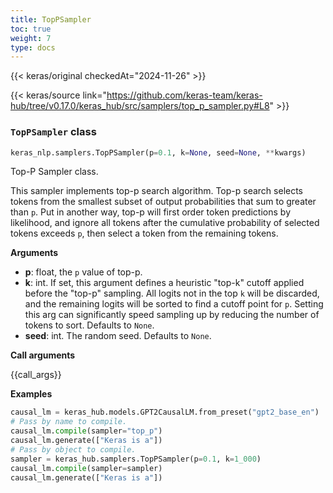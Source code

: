 ```yaml
---
title: TopPSampler
toc: true
weight: 7
type: docs
---
```


{{< keras/original checkedAt="2024-11-26" >}}

{{< keras/source link="https://github.com/keras-team/keras-hub/tree/v0.17.0/keras_hub/src/samplers/top_p_sampler.py#L8" >}}

### `TopPSampler` class

```python
keras_nlp.samplers.TopPSampler(p=0.1, k=None, seed=None, **kwargs)
```

Top-P Sampler class.

This sampler implements top-p search algorithm. Top-p search selects tokens
from the smallest subset of output probabilities that sum to greater than
`p`. Put in another way, top-p will first order token predictions by
likelihood, and ignore all tokens after the cumulative probability of
selected tokens exceeds `p`, then select a token from the remaining tokens.

**Arguments**

- **p**: float, the `p` value of top-p.
- **k**: int. If set, this argument defines a
  heuristic "top-k" cutoff applied before the "top-p" sampling. All
  logits not in the top `k` will be discarded, and the remaining
  logits will be sorted to find a cutoff point for `p`. Setting this
  arg can significantly speed sampling up by reducing the number
  of tokens to sort. Defaults to `None`.
- **seed**: int. The random seed. Defaults to `None`.

**Call arguments**

{{call\_args}}

**Examples**

```python
causal_lm = keras_hub.models.GPT2CausalLM.from_preset("gpt2_base_en")
# Pass by name to compile.
causal_lm.compile(sampler="top_p")
causal_lm.generate(["Keras is a"])
# Pass by object to compile.
sampler = keras_hub.samplers.TopPSampler(p=0.1, k=1_000)
causal_lm.compile(sampler=sampler)
causal_lm.generate(["Keras is a"])
```
